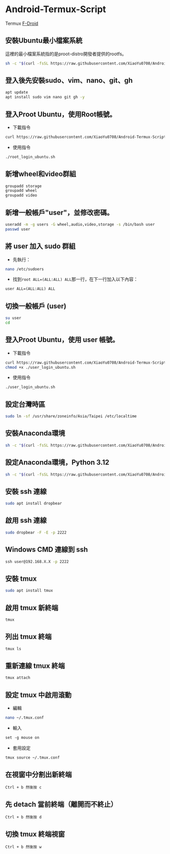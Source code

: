 # Android-Termux-Script

Termux [F-Droid](https://f-droid.org/packages/com.termux/)

## 安裝Ubuntu最小檔案系統
這裡的最小檔案系統指的是proot-distro開發者提供的rootfs。
```sh
sh -c "$(curl -fsSL https://raw.githubusercontent.com/XiaoYu0708/Android-Termux-Script/refs/heads/main/install_ubuntu.sh)"
```

## 登入後先安裝sudo、vim、nano、git、gh
```sh
apt update
apt install sudo vim nano git gh -y
```

## 登入Proot Ubuntu，使用Root帳號。
- 下載指令
```sh
curl https://raw.githubusercontent.com/XiaoYu0708/Android-Termux-Script/refs/heads/main/root_login_ubuntu.sh
```
- 使用指令
```sh
./root_login_ubuntu.sh
```

## 新增wheel和video群組
```sh
groupadd storage
groupadd wheel
groupadd video
```
## 新增一般帳戶"user"，並修改密碼。
```sh
useradd -m -g users -G wheel,audio,video,storage -s /bin/bash user
passwd user
```
## 將 user 加入 sudo 群組
- 先執行：
```sh
nano /etc/sudoers
```
- 找到`root ALL=(ALL:ALL) ALL`那一行，在下一行加入以下內容：
```txt
user ALL=(ALL:ALL) ALL
```
## 切換一般帳戶 (user)
```sh
su user
cd
```
## 登入Proot Ubuntu，使用 user 帳號。
- 下載指令
```sh
curl https://raw.githubusercontent.com/XiaoYu0708/Android-Termux-Script/refs/heads/main/user_login_ubuntu.sh
chmod +x ./user_login_ubuntu.sh
```
- 使用指令
```sh
./user_login_ubuntu.sh
```

## 設定台灣時區
```sh
sudo ln -sf /usr/share/zoneinfo/Asia/Taipei /etc/localtime
```

## 安裝Anaconda環境
```sh
sh -c "$(curl -fsSL https://raw.githubusercontent.com/XiaoYu0708/Android-Termux-Script/refs/heads/main/install_conda.sh)"
```

## 設定Anaconda環境，Python 3.12
```sh
sh -c "$(curl -fsSL https://raw.githubusercontent.com/XiaoYu0708/Android-Termux-Script/refs/heads/main/setup_conda_python_3.12.sh)"
```

## 安裝 ssh 連線
```sh
sudo apt install dropbear
```

## 啟用 ssh 連線
```sh
sudo dropbear -F -E -p 2222
```

## Windows CMD 連線到 ssh
```cmd
ssh user@192.168.X.X -p 2222
```

## 安裝 tmux
```sh
sudo apt install tmux
```

## 啟用 tmux 新終端
```sh
tmux 
```

## 列出 tmux 終端
```sh
tmux ls
```

## 重新連線 tmux 終端
```sh
tmux attach
```

## 設定 tmux 中啟用滾動
- 編輯
```sh
nano ~/.tmux.conf
```
- 輸入
```txt
set -g mouse on
```
- 套用設定
```sh
tmux source ~/.tmux.conf
```

## 在視窗中分割出新終端
`
Ctrl + b 然後按 c
`

## 先 detach 當前終端（離開而不終止）
`
Ctrl + b 然後按 d
`

## 切換 tmux 終端視窗
`
Ctrl + b 然後按 w
`

